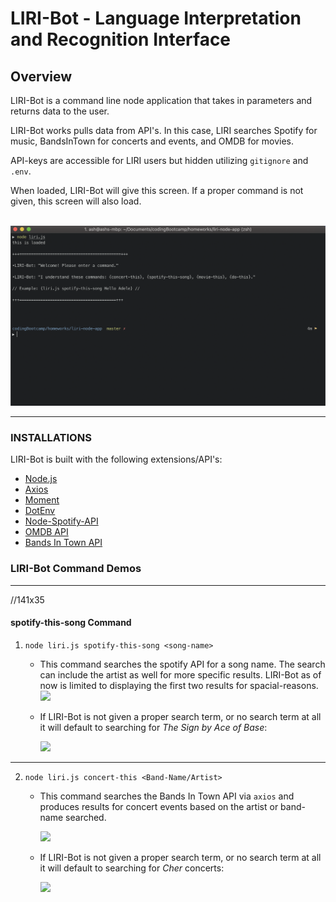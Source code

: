 # LIRI-Bot - Language Interpretation and Recognition Interface

## Overview
LIRI-Bot is a command line node application that takes in parameters and returns data to the user.

LIRI-Bot works pulls data from API's. In this case, LIRI searches Spotify for music, BandsInTown for concerts and events, and OMDB for movies.

API-keys are accessible for LIRI users but hidden utilizing `gitignore` and `.env`.
<aside> When loaded, LIRI-Bot will give this screen. If a proper command is not given, this screen will also load. </aside>

<br>

![WELCOME Image](/images/Liri_Bot_WELCOME_Demo.png)

***

### INSTALLATIONS
LIRI-Bot is built with the following extensions/API's:
* [Node.js](https://nodejs.org/en/)
* [Axios](https://www.npmjs.com/package/axios)
* [Moment](https://www.npmjs.com/package/moment)
* [DotEnv](https://www.npmjs.com/package/dotenv)
* [Node-Spotify-API](https://www.npmjs.com/package/node-spotify-api)
* [OMDB API](http://www.omdbapi.com)
* [Bands In Town API](http://www.artists.bandsintown.com/bandsintown-api)

### LIRI-Bot Command Demos
<hr>

//141x35

#### spotify-this-song Command
1. `node liri.js spotify-this-song <song-name>`
    - This command searches the spotify API for a song name. The search can include the artist as well for more specific results. LIRI-Bot as of now is limited to displaying the first two results for spacial-reasons.
        <br>
        <img src="/images/Liri_Bot_spotify-this-song-1_Demo.gif"/>


    - If LIRI-Bot is not given a proper search term, or no search term at all it will default to searching for <em>The Sign by Ace of Base</em>:
        <br>

        <img src="/images/Liri_Bot_spotify-this-song_ERR_Demo.gif"/>

<hr>

2. `node liri.js concert-this <Band-Name/Artist>`
    - This command searches the Bands In Town API via `axios` and produces results for concert events based on the artist or band-name searched.
        <br>

        <img src="/images/Liri_Bot_concert-this_Demo.gif"/>

    - If LIRI-Bot is not given a proper search term, or no search term at all it will default to searching for <em>Cher</em> concerts:

        <img src="/images/Liri_Bot_concert-this_Demo_1.gif"/>




  
    
